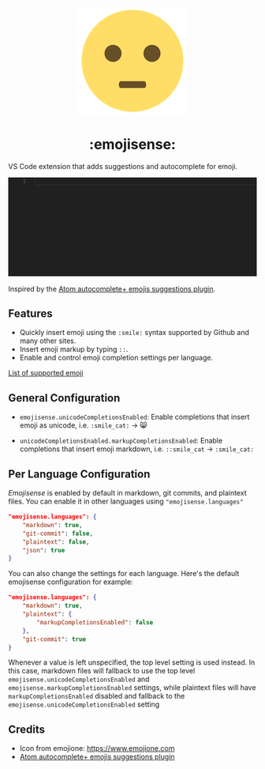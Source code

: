 <div align="center">
    <img src="/media/icon.png?raw=true" alt=":emojisense:" />
    <h1>:emojisense:</h1>
</div>

VS Code extension that adds suggestions and autocomplete for emoji.

![Example](/media/example.gif?raw=true)

 Inspired by the [Atom autocomplete+ emojis suggestions plugin][atom].


## Features

- Quickly insert emoji using the `:smile:` syntax supported by Github and many other sites.
- Insert emoji markup by typing `::`.
- Enable and control emoji completion settings per language.

 [List of supported emoji][cheat]


## General Configuration

- `emojisense.unicodeCompletionsEnabled`: Enable completions that insert emoji as unicode, i.e. `:smile_cat:` -> 😸

- `unicodeCompletionsEnabled.markupCompletionsEnabled`: Enable completions that insert emoji markdown, i.e. `::smile_cat` -> `:smile_cat:`

## Per Language Configuration
*Emojisense* is enabled by default in markdown, git commits, and plaintext files. You can enable it in other languages using `"emojisense.languages"`

```json
"emojisense.languages": {
    "markdown": true,
    "git-commit": false,
    "plaintext": false,
    "json": true
}
```

You can also change the settings for each language. Here's the default emojisense configuration for example:

```json
"emojisense.languages": {
    "markdown": true,
    "plaintext": {
        "markupCompletionsEnabled": false
    },
    "git-commit": true
}
```

Whenever a value is left unspecified, the top level setting is used instead. In this case, markdown files will fallback to use the top level `emojisense.unicodeCompletionsEnabled` and `emojisense.markupCompletionsEnabled` settings, while plaintext files will have `markupCompletionsEnabled` disabled and fallback to the `emojisense.unicodeCompletionsEnabled` setting



## Credits

- Icon from emojione: https://www.emojione.com
- [Atom autocomplete+ emojis suggestions plugin][atom]


[atom]: https://atom.io/packages/autocomplete-emojis
[cheat]: https://www.webpagefx.com/tools/emoji-cheat-sheet/
